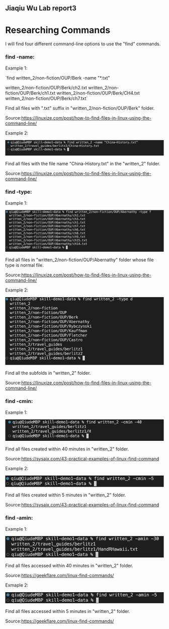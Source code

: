 ## Jiaqiu Wu Lab report3
# Researching Commands

I will find four different command-line options to use the "find" commands.

### find -name:

Example 1:

`find written_2/non-fiction/OUP/Berk -name "*.txt" 

written_2/non-fiction/OUP/Berk/ch2.txt
written_2/non-fiction/OUP/Berk/ch1.txt
written_2/non-fiction/OUP/Berk/CH4.txt
written_2/non-fiction/OUP/Berk/ch7.txt`

Find all files with ".txt" suffix in "written_2/non-fiction/OUP/Berk" folder.

Source:https://linuxize.com/post/how-to-find-files-in-linux-using-the-command-line/

Example 2:

![Image](fig12.png)

Find all files with the file name "China-History.txt" in the "written_2" folder.

Source:https://linuxize.com/post/how-to-find-files-in-linux-using-the-command-line/


### find -type:

Example 1:

![image](fig13.png)

Find all files in "written_2/non-fiction/OUP/Abernathy" folder whose file type is normal file.

Source:https://linuxize.com/post/how-to-find-files-in-linux-using-the-command-line/

Example 2:

![image](fig14.png)

Find all the subfolds in "written_2" folder.

Source:https://linuxize.com/post/how-to-find-files-in-linux-using-the-command-line/


### find -cmin:

Example 1:

![image](fig15.png)

Find all files created within 40 minutes in "written_2" folder.

Source:https://sysaix.com/43-practical-examples-of-linux-find-command

Example 2:

![image](fig16.png)

Find all files created within 5 minutes in "written_2" folder.

Source:https://sysaix.com/43-practical-examples-of-linux-find-command


### find -amin:

Example 1:

![image](fig17.png)

Find all files accessed within 40 minutes in "written_2" folder.

Source:https://geekflare.com/linux-find-commands/

Exmaple 2:

![image](fig18.png)

Find all files accessed within 5 minutes in "written_2" folder.

Source:https://geekflare.com/linux-find-commands/
